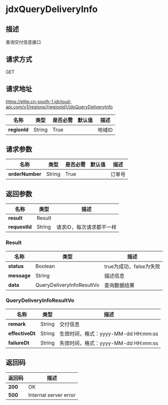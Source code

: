 # jdxQueryDeliveryInfo


## 描述
查询交付信息接口

## 请求方式
GET

## 请求地址
https://elite.cn-south-1.jdcloud-api.com/v1/regions/{regionId}/jdxQueryDeliveryInfo

|名称|类型|是否必需|默认值|描述|
|---|---|---|---|---|
|**regionId**|String|True| |地域ID|

## 请求参数
|名称|类型|是否必需|默认值|描述|
|---|---|---|---|---|
|**orderNumber**|String|True| |订单号|


## 返回参数
|名称|类型|描述|
|---|---|---|
|**result**|Result| |
|**requestId**|String|请求ID，每次请求都不一样|

### Result
|名称|类型|描述|
|---|---|---|
|**status**|Boolean|true为成功，false为失败|
|**message**|String|描述信息|
|**data**|QueryDeliveryInfoResultVo|查询数据结果|
### QueryDeliveryInfoResultVo
|名称|类型|描述|
|---|---|---|
|**remark**|String|交付信息|
|**effectiveDt**|String|生效时间，格式：yyyy-MM-dd HH:mm:ss|
|**failureDt**|String|失效时间，格式：yyyy-MM-dd HH:mm:ss|

## 返回码
|返回码|描述|
|---|---|
|**200**|OK|
|**500**|Internal server error|
